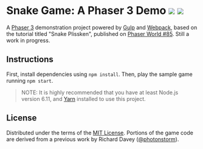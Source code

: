 <h1>
    Snake Game: A Phaser 3 Demo
    <a href="https://david-dm.org/rblopes/phaser-3-snake-game" alt="dependencies status badge"><img src="https://david-dm.org/rblopes/phaser-3-snake-game/status.svg"/></a>
    <a href="https://david-dm.org/rblopes/phaser-3-snake-game?type=dev" alt="development dependencies status badge"><img src="https://david-dm.org/rblopes/phaser-3-snake-game/dev-status.svg"/></a>
</h1>

A [Phaser 3][phsr] demonstration project powered by [Gulp][gulp] and [Webpack][wbpk], based on the tutorial titled "Snake Plissken", published on [Phaser World #85][pw85]. Still a work in progress.


## Instructions

First, install dependencies using `npm install`. Then, play the sample game running `npm start`.

>   NOTE: It is highly recommended that you have at least Node.js version 6.11, and [Yarn](https://yarnpkg.com/) installed to use this project.


## License

Distributed under the terms of the [MIT License](LICENSE.md). Portions of the game code are derived from a previous work by Richard Davey ([@photonstorm](https://github.com/photonstorm)).

[wbpk]: https://webpack.js.org/
[pw85]: https://madmimi.com/p/03594a
[gulp]: https://github.com/gulpjs/gulp
[phsr]: https://github.com/photonstorm/phaser

